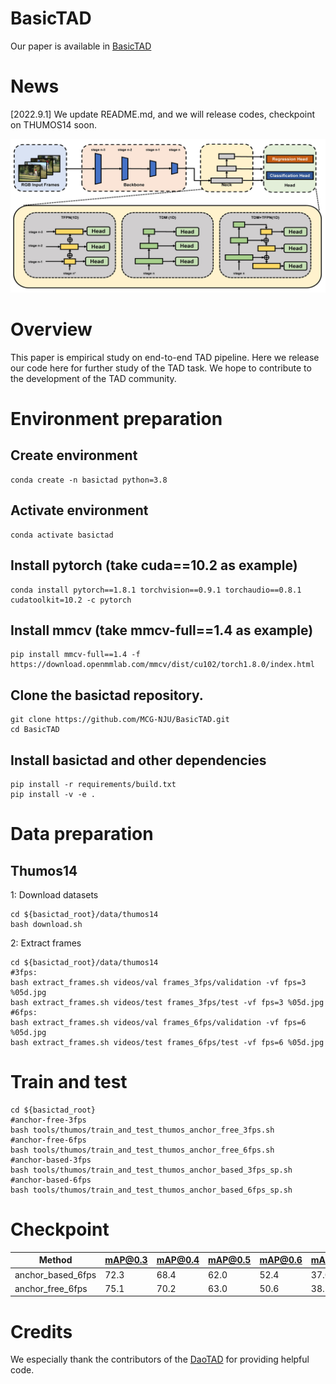 # BasicTAD

Our paper is available in [BasicTAD](https://arxiv.org/abs/2205.02717) 

# News
[2022.9.1] We update README.md, and we will release codes, checkpoint on THUMOS14 soon.

![alt](basictad.png)

# Overview

This paper is empirical study on end-to-end TAD pipeline. Here we release our code here for further study of the TAD task. We hope to contribute to the development of the TAD community.

# Environment preparation

## Create environment
```
conda create -n basictad python=3.8
``` 
## Activate environment
```
conda activate basictad
``` 
## Install pytorch (take cuda==10.2 as example)
```
conda install pytorch==1.8.1 torchvision==0.9.1 torchaudio==0.8.1 cudatoolkit=10.2 -c pytorch
``` 
## Install mmcv (take mmcv-full==1.4 as example)
```
pip install mmcv-full==1.4 -f https://download.openmmlab.com/mmcv/dist/cu102/torch1.8.0/index.html
``` 
## Clone the basictad repository.
```
git clone https://github.com/MCG-NJU/BasicTAD.git
cd BasicTAD
``` 
## Install basictad and other dependencies
``` 
pip install -r requirements/build.txt
pip install -v -e .
``` 
# Data preparation

## Thumos14
1: Download datasets
```
cd ${basictad_root}/data/thumos14
bash download.sh
```
2: Extract frames
```
cd ${basictad_root}/data/thumos14
#3fps:
bash extract_frames.sh videos/val frames_3fps/validation -vf fps=3 %05d.jpg
bash extract_frames.sh videos/test frames_3fps/test -vf fps=3 %05d.jpg
#6fps:
bash extract_frames.sh videos/val frames_6fps/validation -vf fps=6 %05d.jpg
bash extract_frames.sh videos/test frames_6fps/test -vf fps=6 %05d.jpg
```

# Train and test
```
cd ${basictad_root}
#anchor-free-3fps
bash tools/thumos/train_and_test_thumos_anchor_free_3fps.sh
#anchor-free-6fps
bash tools/thumos/train_and_test_thumos_anchor_free_6fps.sh
#anchor-based-3fps
bash tools/thumos/train_and_test_thumos_anchor_based_3fps_sp.sh
#anchor-based-6fps
bash tools/thumos/train_and_test_thumos_anchor_based_6fps_sp.sh
```
# Checkpoint
|Method|mAP@0.3|mAP@0.4|mAP@0.5|mAP@0.6|mAP@0.7|Avg|checkpoint|
|----  | ----  |----  | ----  |----  | ----  |----  |----  |
|anchor_based_6fps|72.3|68.4|62.0|52.4|37.0|58.4|[link](https://pan.baidu.com/s/1-lIXLGytXTKvcR6uEruVng)(key:z509)
|anchor_free_6fps|75.1|70.2|63.0|50.6|38.7|59.5|[link](https://pan.baidu.com/s/1Q52A9O1cHKM9Cp8cbX2hdQ)(key:kkn3)

# Credits
We especially thank the contributors of the [DaoTAD](https://github.com/Media-Smart/vedatad) for providing helpful code.





